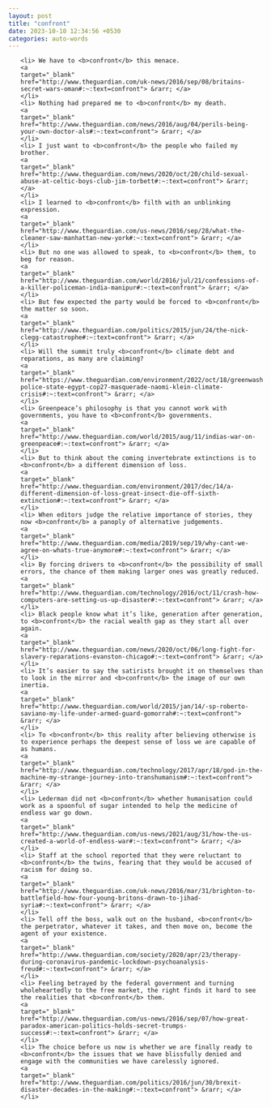```yaml
---
layout: post
title: "confront"
date: 2023-10-10 12:34:56 +0530
categories: auto-words
---
```

<ol>

    <li> We have to <b>confront</b> this menace.
    <a 
    target="_blank" 
    href="http://www.theguardian.com/uk-news/2016/sep/08/britains-secret-wars-oman#:~:text=confront"> &rarr; </a>
    </li>
    <li> Nothing had prepared me to <b>confront</b> my death.
    <a 
    target="_blank" 
    href="http://www.theguardian.com/news/2016/aug/04/perils-being-your-own-doctor-als#:~:text=confront"> &rarr; </a>
    </li>
    <li> I just want to <b>confront</b> the people who failed my brother.
    <a 
    target="_blank" 
    href="http://www.theguardian.com/news/2020/oct/20/child-sexual-abuse-at-celtic-boys-club-jim-torbett#:~:text=confront"> &rarr; </a>
    </li>
    <li> I learned to <b>confront</b> filth with an unblinking expression.
    <a 
    target="_blank" 
    href="http://www.theguardian.com/us-news/2016/sep/28/what-the-cleaner-saw-manhattan-new-york#:~:text=confront"> &rarr; </a>
    </li>
    <li> But no one was allowed to speak, to <b>confront</b> them, to beg for reason.
    <a 
    target="_blank" 
    href="http://www.theguardian.com/world/2016/jul/21/confessions-of-a-killer-policeman-india-manipur#:~:text=confront"> &rarr; </a>
    </li>
    <li> But few expected the party would be forced to <b>confront</b> the matter so soon.
    <a 
    target="_blank" 
    href="http://www.theguardian.com/politics/2015/jun/24/the-nick-clegg-catastrophe#:~:text=confront"> &rarr; </a>
    </li>
    <li> Will the summit truly <b>confront</b> climate debt and reparations, as many are claiming?
    <a 
    target="_blank" 
    href="https://www.theguardian.com/environment/2022/oct/18/greenwashing-police-state-egypt-cop27-masquerade-naomi-klein-climate-crisis#:~:text=confront"> &rarr; </a>
    </li>
    <li> Greenpeace’s philosophy is that you cannot work with governments, you have to <b>confront</b> governments.
    <a 
    target="_blank" 
    href="http://www.theguardian.com/world/2015/aug/11/indias-war-on-greenpeace#:~:text=confront"> &rarr; </a>
    </li>
    <li> But to think about the coming invertebrate extinctions is to <b>confront</b> a different dimension of loss.
    <a 
    target="_blank" 
    href="http://www.theguardian.com/environment/2017/dec/14/a-different-dimension-of-loss-great-insect-die-off-sixth-extinction#:~:text=confront"> &rarr; </a>
    </li>
    <li> When editors judge the relative importance of stories, they now <b>confront</b> a panoply of alternative judgements.
    <a 
    target="_blank" 
    href="http://www.theguardian.com/media/2019/sep/19/why-cant-we-agree-on-whats-true-anymore#:~:text=confront"> &rarr; </a>
    </li>
    <li> By forcing drivers to <b>confront</b> the possibility of small errors, the chance of them making larger ones was greatly reduced.
    <a 
    target="_blank" 
    href="http://www.theguardian.com/technology/2016/oct/11/crash-how-computers-are-setting-us-up-disaster#:~:text=confront"> &rarr; </a>
    </li>
    <li> Black people know what it’s like, generation after generation, to <b>confront</b> the racial wealth gap as they start all over again.
    <a 
    target="_blank" 
    href="http://www.theguardian.com/news/2020/oct/06/long-fight-for-slavery-reparations-evanston-chicago#:~:text=confront"> &rarr; </a>
    </li>
    <li> It’s easier to say the satirists brought it on themselves than to look in the mirror and <b>confront</b> the image of our own inertia.
    <a 
    target="_blank" 
    href="http://www.theguardian.com/world/2015/jan/14/-sp-roberto-saviano-my-life-under-armed-guard-gomorrah#:~:text=confront"> &rarr; </a>
    </li>
    <li> To <b>confront</b> this reality after believing otherwise is to experience perhaps the deepest sense of loss we are capable of as humans.
    <a 
    target="_blank" 
    href="http://www.theguardian.com/technology/2017/apr/18/god-in-the-machine-my-strange-journey-into-transhumanism#:~:text=confront"> &rarr; </a>
    </li>
    <li> Lederman did not <b>confront</b> whether humanisation could work as a spoonful of sugar intended to help the medicine of endless war go down.
    <a 
    target="_blank" 
    href="http://www.theguardian.com/us-news/2021/aug/31/how-the-us-created-a-world-of-endless-war#:~:text=confront"> &rarr; </a>
    </li>
    <li> Staff at the school reported that they were reluctant to <b>confront</b> the twins, fearing that they would be accused of racism for doing so.
    <a 
    target="_blank" 
    href="http://www.theguardian.com/uk-news/2016/mar/31/brighton-to-battlefield-how-four-young-britons-drawn-to-jihad-syria#:~:text=confront"> &rarr; </a>
    </li>
    <li> Tell off the boss, walk out on the husband, <b>confront</b> the perpetrator, whatever it takes, and then move on, become the agent of your existence.
    <a 
    target="_blank" 
    href="http://www.theguardian.com/society/2020/apr/23/therapy-during-coronavirus-pandemic-lockdown-psychoanalysis-freud#:~:text=confront"> &rarr; </a>
    </li>
    <li> Feeling betrayed by the federal government and turning wholeheartedly to the free market, the right finds it hard to see the realities that <b>confront</b> them.
    <a 
    target="_blank" 
    href="http://www.theguardian.com/us-news/2016/sep/07/how-great-paradox-american-politics-holds-secret-trumps-success#:~:text=confront"> &rarr; </a>
    </li>
    <li> The choice before us now is whether we are finally ready to <b>confront</b> the issues that we have blissfully denied and engage with the communities we have carelessly ignored.
    <a 
    target="_blank" 
    href="http://www.theguardian.com/politics/2016/jun/30/brexit-disaster-decades-in-the-making#:~:text=confront"> &rarr; </a>
    </li>